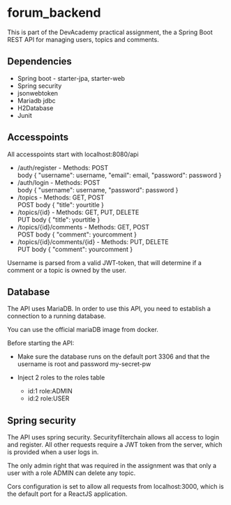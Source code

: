 # forum_backend
This is part of the DevAcademy practical assignment, the a Spring Boot REST API for managing users, topics and comments.

## Dependencies

- Spring boot - starter-jpa, starter-web
- Spring security
- jsonwebtoken
- Mariadb jdbc
- H2Database
- Junit


## Accesspoints

All accesspoints start with localhost:8080/api
<ul>
  <li>/auth/register - Methods: POST</li>
  body { "username": username, "email": email, "password": password }
  <li>/auth/login - Methods: POST</li>
  body { "username": username, "password": password }
  <li>/topics - Methods: GET, POST</li>
  POST body { "title": yourtitle }
  <li>/topics/{id} - Methods: GET, PUT, DELETE</li>
  PUT body { "title": yourtitle }
  <li>/topics/{id}/comments - Methods: GET, POST</li>
  POST body { "comment": yourcomment }
  <li>/topics/{id}/comments/{id} - Methods: PUT, DELETE</li>
  PUT body { "comment": yourcomment }
  </ul>

Username is parsed from a valid JWT-token, that will determine if a comment or a topic is owned by the user.

## Database

The API uses MariaDB. In order to use this API, you need to establish a connection to a running database.

You can use the official mariaDB image from docker.

Before starting the API:

- Make sure the database runs on the default port 3306 and that the username is root and password my-secret-pw

- Inject 2 roles to the roles table 
  - id:1 role:ADMIN
  - id:2 role:USER

## Spring security

The API uses spring security. Securityfilterchain allows all access to login and register. All other requests require a JWT token from the server, which is provided when a user logs in.

The only admin right that was required in the assignment was that only a user with a role ADMIN can delete any topic.

Cors configuration is set to allow all requests from localhost:3000, which is the default port for a ReactJS application.
